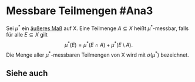 # Messbare Teilmengen #Ana3
Sei $\mu^*$ ein [äußeres Maß](%C3%A4u%C3%9Feres%20Ma%C3%9F.md) auf X. Eine Teilmenge $A\subseteq X$ heißt $\mu^*$-messbar, falls für alle $E\subseteq X$ gilt
$$\mu^*(E)=\mu^*(E\cap A)+\mu^*(E\setminus A).$$
Die Menge aller $\mu^*$-messbaren Teilmengen von X wird mit $\sigma(\mu^*)$ bezeichnet.
## Siehe auch
